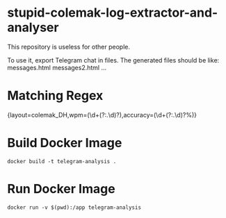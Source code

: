 # stupid-colemak-log-extractor-and-analyser
This repository is useless for other people.

To use it, export Telegram chat in files. The generated files should be like:
messages.html
messages2.html
...

# Matching Regex
{layout=colemak_DH,wpm=(\d+(?:\.\d)?),accuracy=(\d+(?:\.\d)?%)\}

# Build Docker Image
```/bin/bash
docker build -t telegram-analysis .
```

# Run Docker Image
```/bin/bash
docker run -v $(pwd):/app telegram-analysis
```